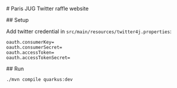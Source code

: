 # Paris JUG Twitter raffle website

## Setup

Add twitter credential in `src/main/resources/twitter4j.properties`:
```properties
oauth.consumerKey=
oauth.consumerSecret=
oauth.accessToken=
oauth.accessTokenSecret=
```

## Run

```bash
./mvn compile quarkus:dev
```

